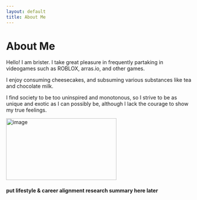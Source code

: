 ```yaml
---
layout: default
title: About Me
---
```

# About Me
Hello! I am brister.
I take great pleasure in frequently partaking in videogames such as ROBLOX, arras.io, and other games.

I enjoy consuming cheesecakes, and subsuming various substances like tea and chocolate milk.

I find society to be too uninspired and monotonous, so I strive to be as unique and exotic as I can possibly be, although I lack the courage to show my true feelings. 

<img width="300" height="168" alt="image" src="https://github.com/user-attachments/assets/00ec1a2f-c276-434e-8b65-5be31b01b028" />


#### put lifestyle & career alignment research summary here later

